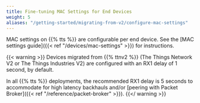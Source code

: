 ```yaml
---
title: Fine-tuning MAC Settings for End Devices
weight: 5
aliases: "/getting-started/migrating-from-v2/configure-mac-settings"
---
```


MAC settings on {{% tts %}} are configurable per end device. See the [MAC settings guide]({{< ref "/devices/mac-settings" >}}) for instructions.

{{< warning >}} Devices migrated from {{% ttnv2 %}} (The Things Network V2 or The Things Industries V2) are configured with an RX1 delay of 1 second, by default. 

In all {{% tts %}} deployments, the recommended RX1 delay is 5 seconds to accommodate for high latency backhauls and/or [peering with Packet Broker]({{< ref "/reference/packet-broker" >}}). {{</ warning >}}
